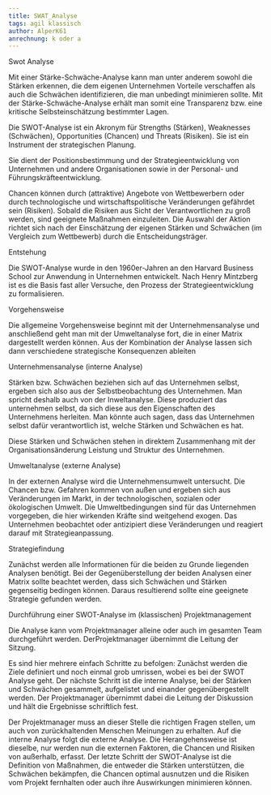 ```yaml
---
title: SWAT_Analyse
tags: agil klassisch
author: AlperK61
anrechnung: k oder a
---
```


Swot Analyse 


Mit einer Stärke-Schwäche-Analyse kann man unter anderem sowohl die Stärken erkennen, die dem eigenen Unternehmen Vorteile verschaffen als auch die Schwächen identifizieren, die man unbedingt minimieren sollte. Mit der Stärke-Schwäche-Analyse erhält man somit eine Transparenz bzw. eine kritische Selbsteinschätzung bestimmter Lagen.

Die SWOT-Analyse ist ein Akronym für Strengths (Stärken), Weaknesses (Schwächen), Opportunities (Chancen) und Threats (Risiken). Sie ist ein Instrument der strategischen Planung.

Sie dient der Positionsbestimmung und der Strategieentwicklung von Unternehmen und andere Organisationen sowie in der Personal- und Führungskräfteentwicklung.


Chancen können durch (attraktive) Angebote von Wettbewerbern oder durch technologische und wirtschaftspolitische Veränderungen gefährdet sein (Risiken). 
Sobald die Risiken aus Sicht der Verantwortlichen zu groß werden, sind geeignete Maßnahmen einzuleiten. Die Auswahl der Aktion richtet sich nach der Einschätzung der eigenen Stärken und Schwächen (im Vergleich zum Wettbewerb) durch die Entscheidungsträger.


Entstehung

Die SWOT-Analyse wurde in den 1960er-Jahren an den Harvard Business School zur Anwendung in Unternehmen entwickelt. Nach Henry Mintzberg ist es die Basis fast aller Versuche, den Prozess der Strategieentwicklung zu formalisieren. 

Vorgehensweise

Die allgemeine Vorgehensweise beginnt mit der Unternehmensanalyse und anschließend geht man mit der Umweltanalyse fort, die in einer Matrix dargestellt werden können. Aus der Kombination der Analyse lassen sich dann verschiedene strategische Konsequenzen ableiten




Unternehmensanalyse (interne Analyse)


Stärken bzw. Schwächen beziehen sich auf das Unternehmen selbst, ergeben sich also aus der Selbstbeobachtung des Unternehmen. Man spricht deshalb auch von der Inweltanalyse. Diese produziert das unternehmen selbst, da sich diese aus den Eigenschaften des Unternehmens herleiten. Man könnte auch sagen, dass das Unternehmen selbst dafür verantwortlich ist, welche Stärken und Schwächen es hat.

Diese Stärken und Schwächen stehen in direktem Zusammenhang mit der Organisationsänderung Leistung und Struktur des Unternehmen.



Umweltanalyse (externe Analyse)

In der externen Analyse wird die Unternehmensumwelt untersucht. Die Chancen bzw. Gefahren kommen von außen und ergeben sich aus Veränderungen im Markt, in der technologischen, sozialen oder ökologischen Umwelt. Die Umweltbedingungen sind für das Unternehmen vorgegeben, die hier wirkenden Kräfte sind weitgehend exogen. Das Unternehmen beobachtet oder antizipiert diese Veränderungen und reagiert darauf mit Strategieanpassung.



Strategiefindung


Zunächst werden alle Informationen für die beiden zu Grunde liegenden Analysen benötigt.
Bei der Gegenüberstellung der beiden Analysen einer Matrix sollte beachtet werden, dass sich Schwächen und Stärken gegenseitig bedingen können. Daraus resultierend sollte eine geeignete Strategie gefunden werden.


Durchführung einer SWOT-Analyse im (klassischen) Projektmanagement

Die Analyse kann vom Projektmanager alleine oder auch im gesamten Team durchgeführt werden. DerProjektmanager übernimmt die Leitung der Sitzung.

Es sind hier mehrere einfach Schritte zu befolgen: Zunächst werden die Ziele definiert und noch einmal grob umrissen, wobei es bei der SWOT Analyse geht. Der nächste Schritt ist die interne Analyse, bei der Stärken und Schwächen gesammelt, aufgelistet und einander gegenübergestellt werden. Der Projektmanager übernimmt dabei die Leitung der Diskussion und hält die Ergebnisse schriftlich fest.

Der Projektmanager muss an dieser Stelle die richtigen Fragen stellen, um auch von zurückhaltenden Menschen Meinungen zu erhalten. Auf die interne Analyse folgt die externe Analyse. Die Herangehensweise ist dieselbe, nur werden nun die externen Faktoren, die Chancen und Risiken von außerhalb, erfasst. Der letzte Schritt der SWOT-Analyse ist die Definition von Maßnahmen, die entweder die Stärken unterstützen, die Schwächen bekämpfen, die Chancen optimal ausnutzen und die Risiken vom Projekt fernhalten oder auch ihre Auswirkungen minimieren können. 


